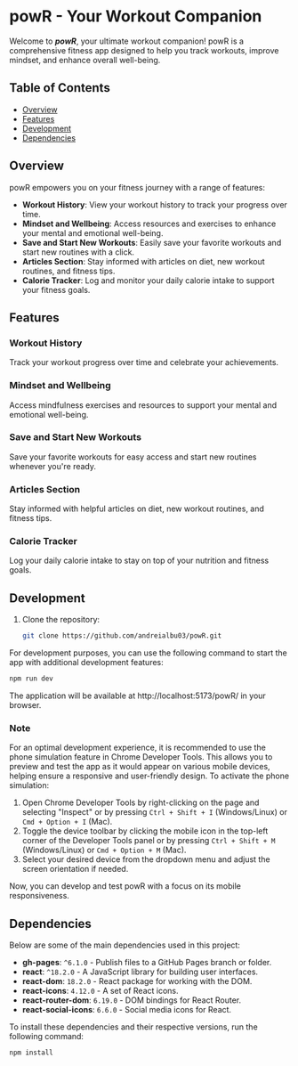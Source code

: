 # powR - Your Workout Companion

Welcome to **_powR_**, your ultimate workout companion! powR is a comprehensive fitness app designed to help you track workouts, improve mindset, and enhance overall well-being.

## Table of Contents

- [Overview](#overview)
- [Features](#features)
- [Development](#development)
- [Dependencies](#dependencies)

## Overview

powR empowers you on your fitness journey with a range of features:

- **Workout History**: View your workout history to track your progress over time.
- **Mindset and Wellbeing**: Access resources and exercises to enhance your mental and emotional well-being.
- **Save and Start New Workouts**: Easily save your favorite workouts and start new routines with a click.
- **Articles Section**: Stay informed with articles on diet, new workout routines, and fitness tips.
- **Calorie Tracker**: Log and monitor your daily calorie intake to support your fitness goals.

## Features

### Workout History

Track your workout progress over time and celebrate your achievements.

### Mindset and Wellbeing

Access mindfulness exercises and resources to support your mental and emotional well-being.

### Save and Start New Workouts

Save your favorite workouts for easy access and start new routines whenever you're ready.

### Articles Section

Stay informed with helpful articles on diet, new workout routines, and fitness tips.

### Calorie Tracker

Log your daily calorie intake to stay on top of your nutrition and fitness goals.

## Development

1. Clone the repository:

   ```bash
   git clone https://github.com/andreialbu03/powR.git
   ```

For development purposes, you can use the following command to start the app with additional development features:

```bash
npm run dev
```

The application will be available at http://localhost:5173/powR/ in your browser.

### Note

For an optimal development experience, it is recommended to use the phone simulation feature in Chrome Developer Tools. This allows you to preview and test the app as it would appear on various mobile devices, helping ensure a responsive and user-friendly design. To activate the phone simulation:

1. Open Chrome Developer Tools by right-clicking on the page and selecting "Inspect" or by pressing `Ctrl + Shift + I` (Windows/Linux) or `Cmd + Option + I` (Mac).
2. Toggle the device toolbar by clicking the mobile icon in the top-left corner of the Developer Tools panel or by pressing `Ctrl + Shift + M` (Windows/Linux) or `Cmd + Option + M` (Mac).
3. Select your desired device from the dropdown menu and adjust the screen orientation if needed.

Now, you can develop and test powR with a focus on its mobile responsiveness.

## Dependencies

Below are some of the main dependencies used in this project:

- **gh-pages**: `^6.1.0` - Publish files to a GitHub Pages branch or folder.
- **react**: `^18.2.0` - A JavaScript library for building user interfaces.
- **react-dom**: `18.2.0` - React package for working with the DOM.
- **react-icons**: `4.12.0` - A set of React icons.
- **react-router-dom**: `6.19.0` - DOM bindings for React Router.
- **react-social-icons**: `6.6.0` - Social media icons for React.

To install these dependencies and their respective versions, run the following command:

```bash
npm install
```
